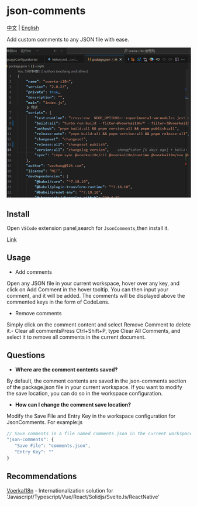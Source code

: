 # json-comments

[中文](./README_CN.md) | [English](./README.md) 

Add custom comments to any JSON file with ease.

![](./preview.gif)

## Install

Open `VSCode` extension panel,search for `JsonComments`,then install it.

[Link](https://marketplace.visualstudio.com/items?itemName=wxzhang.json-comments&ssr=false#review-details)

## Usage

- Add comments

Open any JSON file in your current workspace, hover over any key, and click on Add Comment in the hover tooltip. You can then input your comment, and it will be added. The comments will be displayed above the commented keys in the form of CodeLens.

- Remove comments

Simply click on the comment content and select Remove Comment to delete it.- Clear all commentsPress Ctrl+Shift+P, type Clear All Comments, and select it to remove all comments in the current document.

## Questions

- **Where are the comment contents saved?**

By default, the comment contents are saved in the json-comments section of the package.json file in your current workspace. If you want to modify the save location, you can do so in the workspace configuration.

- **How can I change the comment save location?**

Modify the Save File and Entry Key in the workspace configuration for JsonComments.
 For example:js
 
 ```js
 // Save comments in a file named comments.json in the current workspace
 "json-comments": {    
    "Save File": "comments.json",    
    "Entry Key": ""
 }

 ```
## Recommendations

[VoerkaI18n](https://github.com/zhangfisher/voerka-i18n) - Internationalization solution for 'Javascript/Typescript/Vue/React/Solidjs/SvelteJs/ReactNative'






